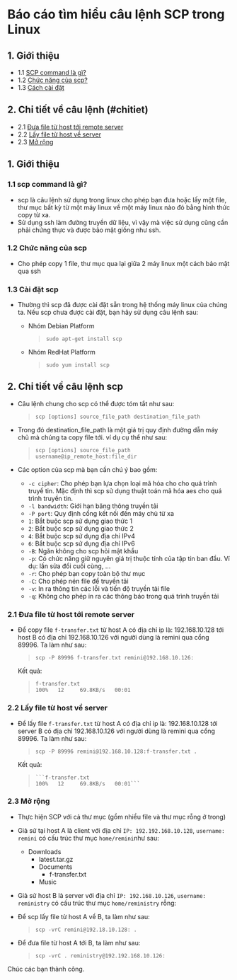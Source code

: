 # Báo cáo tìm hiểu câu lệnh SCP trong Linux

## 1. Giới thiệu
- 1.1 [SCP command là gì?](#deter)
- 1.2 [Chức năng của scp?](#chucnang)
- 1.3 [Cách cài đặt](#caidat)
## 2. Chi tiết về câu lệnh (#chitiet)
- 2.1 [Đưa file từ host tới remote server](#host-to-server)
- 2.2 [Lấy file từ host về server](#server-to-host)
- 2.3 [Mở rộng](#extend)


## 1. Giới thiệu
### 1.1 scp command là gì?
<a name="deter"></a>
- scp là câu lệnh sử dụng trong linux cho phép bạn đưa hoặc lấy một file, thư mục bất kỳ từ một máy linux về một máy linux nào đó bằng hình thức copy từ xa.
- Sử dụng ssh làm đường truyền dữ liệu, vì vậy mà việc sử dụng cũng cần phải chứng thực và được bảo mật giống như ssh.

### 1.2 Chức năng của scp
<a name="chucnang"></a>
- Cho phép copy 1 file, thư mục qua lại giữa 2 máy linux một cách bảo mật qua ssh

### 1.3 Cài đặt scp
<a name="caidat"></a>
- Thường thì scp đã được cài đặt sẵn trong hệ thống máy linux của chúng ta. Nếu scp chưa được cài đặt, bạn hãy sử dụng câu lệnh sau:
	+ Nhóm Debian Platform
		> `sudo apt-get install scp`

	+ Nhóm RedHat Platform
		> `sudo yum install scp`

## 2. Chi tiết về câu lệnh scp
<a name="chitiet"></a>
- Câu lệnh chung cho scp có thể được tóm tắt như sau:
	> `scp [options] source_file_path destination_file_path`

- Trong đó destination_file_path là một giá trị quy định đường dẫn máy chủ mà chúng ta copy file tới. ví dụ cụ thể như sau:
    > `scp [options] source_file_path username@ip_remote_host:file_dir`

- Các option của scp mà bạn cần chú ý bao gồm:
	+ `-c cipher`: Cho phép bạn lựa chọn loại mã hóa cho cho quá trình truyề tin. Mặc định thì scp sử dụng thuật toán mã hóa aes cho quá trình truyền tin.
	+ `-l bandwidth`: Giới hạn băng thông truyền tải
	+ `-P port`: Quy định cổng kết nối đến máy chủ từ xa
	+ `1`: Bắt buộc scp sử dụng giao thức 1
	+ `2`: Bắt buộc scp sử dụng giao thức 2
	+ `4`: Bắt buộc scp sử dụng địa chỉ IPv4
	+ `6`: Bắt buộc scp sử dụng địa chỉ IPv6
	+ `-B`: Ngăn không cho scp hỏi mật khẩu
	+ `-p`: Có chức năng giữ nguyên giá trị thuộc tính của tập tin ban đầu. Ví dụ: lấn sửa đổi cuối cùng, ... 
	+ `-r`: Cho phép bạn copy toàn bộ thư mục
	+ `-C`: Cho phép nén file để truyền tải
	+ `-v`: In ra thông tin các lỗi và tiến độ truyền tải file
	+ `-q`: Không cho phép in ra các thông báo trong quá trình truyền tải

### 2.1 Đưa file từ host tới remote server
<a name="host-to-server"></a>
- Để copy file `f-transfer.txt` từ host A có địa chỉ ip là: 192.168.10.128 tới host B có địa chỉ 192.168.10.126 với người dùng là remini qua cổng 89996. Ta làm như sau:
	> `scp -P 89996 f-transfer.txt remini@192.168.10.126:`

	Kết quả:
	> `f-transfer.txt                                                                                         100%   12     69.8KB/s   00:01`

### 2.2 Lấy file từ host về server
<a name="server-to-host"></a>
- Để lấy file `f-transfer.txt` từ host A có địa chỉ ip là: 192.168.10.128 tới server B có địa chỉ 192.168.10.126 với người dùng là remini qua cổng 89996. Ta làm như sau:
	> `scp -P 89996 remini@192.168.10.128:f-transfer.txt .`

	Kết quả:
	> ` ```f-transfer.txt                                                                                         100%   12     69.8KB/s   00:01``` `

### 2.3 Mở rộng
<a name="extend"></a>
- Thực hiện SCP với cả thư mục (gồm nhiều file và thư mục rỗng ở trong)
- Giả sử tại host A là client với địa chỉ `IP: 192.192.168.10.128`, `username: remini` có cấu trúc thư mục `home/remini`như sau:
    - Downloads
		+ latest.tar.gz
		+ Documents
		    - f-transfer.txt
		+ Music

- Giả sử host B là server với địa chỉ `IP: 192.168.10.126`, `username: reministry` có cấu trúc thư mục `home/reministry` rỗng:

- Để scp lấy file từ host A về B, ta làm như sau:
	> `scp -vrC remini@192.18.10.128: .`
- Để đưa file từ host A tới B, ta làm như sau:
	> `scp -vrC . reministry@192.192.168.10.126:`

Chúc các bạn thành công.